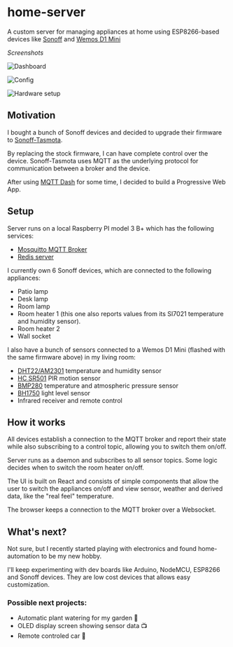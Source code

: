 # home-server
A custom server for managing appliances at home using ESP8266-based devices like [Sonoff](http://sonoff.itead.cc/en/) and [Wemos D1 Mini](https://wiki.wemos.cc/products:d1:d1_mini)

*Screenshots*

![Dashboard](https://github.com/demian85/sonoff-server/blob/master/screenshot1.png)

![Config](https://github.com/demian85/sonoff-server/blob/master/screenshot2.png)

![Hardware setup](https://github.com/demian85/sonoff-server/blob/master/hardware-setup1.jpg)

## Motivation
I bought a bunch of Sonoff devices and decided to upgrade their firmware to [Sonoff-Tasmota](https://github.com/arendst/Sonoff-Tasmota).

By replacing the stock firmware, I can have complete control over the device.
Sonoff-Tasmota uses MQTT as the underlying protocol for communication between a broker and the device.

After using [MQTT Dash](https://play.google.com/store/apps/details?id=net.routix.mqttdash&hl=en) for some time, I decided to build a Progressive Web App.

## Setup
Server runs on a local Raspberry PI model 3 B+ which has the following services:
- [Mosquitto MQTT Broker](https://mosquitto.org/)
- [Redis server](https://redis.io/)

I currently own 6 Sonoff devices, which are connected to the following appliances:
- Patio lamp
- Desk lamp
- Room lamp
- Room heater 1 (this one also reports values from its SI7021 temperature and humidity sensor).
- Room heater 2
- Wall socket

I also have a bunch of sensors connected to a Wemos D1 Mini (flashed with the same firmware above) in my living room:
- [DHT22/AM2301](https://www.sparkfun.com/datasheets/Sensors/Temperature/DHT22.pdf) temperature and humidity sensor
- [HC SR501](https://components101.com/hc-sr501-pir-sensor) PIR motion sensor
- [BMP280](https://components101.com/sensors/bmp180-atmospheric-pressure-sensor) temperature and atmospheric pressure sensor
- [BH1750](https://www.mysensors.org/build/light-bh1750) light level sensor
- Infrared receiver and remote control

## How it works
All devices establish a connection to the MQTT broker and report their state while also subscribing to a control topic, allowing you to switch them on/off.

Server runs as a daemon and subscribes to all sensor topics. Some logic decides when to switch the room heater on/off.

The UI is built on React and consists of simple components that allow the user to switch the appliances on/off and view sensor, weather and derived data, like the "real feel" temperature.

The browser keeps a connection to the MQTT broker over a Websocket.

## What's next?
Not sure, but I recently started playing with electronics and found home-automation to be my new hobby.

I'll keep experimenting with dev boards like Arduino, NodeMCU, ESP8266 and Sonoff devices. They are low cost devices that allows easy customization.

### Possible next projects:

- Automatic plant watering for my garden 🌻
- OLED display screen showing sensor data 📺
- Remote controled car 🚙

